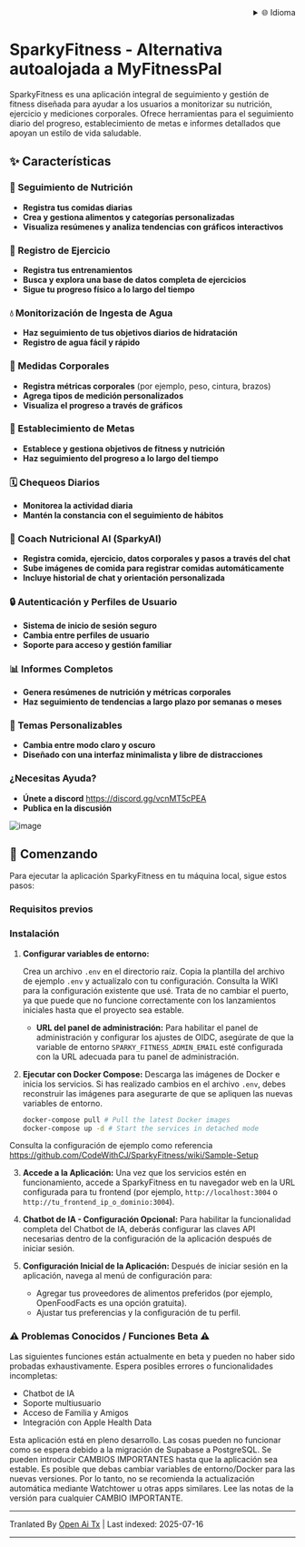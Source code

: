 <div align="right">
  <details>
    <summary >🌐 Idioma</summary>
    <div>
      <div align="right">
        <p><a href="https://openaitx.github.io/view.html?user=CodeWithCJ&project=SparkyFitness&lang=en">English</a></p>
        <p><a href="https://openaitx.github.io/view.html?user=CodeWithCJ&project=SparkyFitness&lang=zh-CN">简体中文</a></p>
        <p><a href="https://openaitx.github.io/view.html?user=CodeWithCJ&project=SparkyFitness&lang=zh-TW">繁體中文</a></p>
        <p><a href="https://openaitx.github.io/view.html?user=CodeWithCJ&project=SparkyFitness&lang=ja">日本語</a></p>
        <p><a href="https://openaitx.github.io/view.html?user=CodeWithCJ&project=SparkyFitness&lang=ko">한국어</a></p>
        <p><a href="https://openaitx.github.io/view.html?user=CodeWithCJ&project=SparkyFitness&lang=hi">हिन्दी</a></p>
        <p><a href="https://openaitx.github.io/view.html?user=CodeWithCJ&project=SparkyFitness&lang=th">ไทย</a></p>
        <p><a href="https://openaitx.github.io/view.html?user=CodeWithCJ&project=SparkyFitness&lang=fr">Français</a></p>
        <p><a href="https://openaitx.github.io/view.html?user=CodeWithCJ&project=SparkyFitness&lang=de">Deutsch</a></p>
        <p><a href="https://openaitx.github.io/view.html?user=CodeWithCJ&project=SparkyFitness&lang=es">Español</a></p>
        <p><a href="https://openaitx.github.io/view.html?user=CodeWithCJ&project=SparkyFitness&lang=it">Itapano</a></p>
        <p><a href="https://openaitx.github.io/view.html?user=CodeWithCJ&project=SparkyFitness&lang=ru">Русский</a></p>
        <p><a href="https://openaitx.github.io/view.html?user=CodeWithCJ&project=SparkyFitness&lang=pt">Português</a></p>
        <p><a href="https://openaitx.github.io/view.html?user=CodeWithCJ&project=SparkyFitness&lang=nl">Nederlands</a></p>
        <p><a href="https://openaitx.github.io/view.html?user=CodeWithCJ&project=SparkyFitness&lang=pl">Polski</a></p>
        <p><a href="https://openaitx.github.io/view.html?user=CodeWithCJ&project=SparkyFitness&lang=ar">العربية</a></p>
        <p><a href="https://openaitx.github.io/view.html?user=CodeWithCJ&project=SparkyFitness&lang=fa">فارسی</a></p>
        <p><a href="https://openaitx.github.io/view.html?user=CodeWithCJ&project=SparkyFitness&lang=tr">Türkçe</a></p>
        <p><a href="https://openaitx.github.io/view.html?user=CodeWithCJ&project=SparkyFitness&lang=vi">Tiếng Việt</a></p>
        <p><a href="https://openaitx.github.io/view.html?user=CodeWithCJ&project=SparkyFitness&lang=id">Bahasa Indonesia</a></p>
      </div>
    </div>
  </details>
</div>

# SparkyFitness - Alternativa autoalojada a MyFitnessPal

SparkyFitness es una aplicación integral de seguimiento y gestión de fitness diseñada para ayudar a los usuarios a monitorizar su nutrición, ejercicio y mediciones corporales. Ofrece herramientas para el seguimiento diario del progreso, establecimiento de metas e informes detallados que apoyan un estilo de vida saludable.


## ✨ Características

### 🍎 Seguimiento de Nutrición

* **Registra tus comidas diarias**
* **Crea y gestiona alimentos y categorías personalizadas**
* **Visualiza resúmenes y analiza tendencias con gráficos interactivos**

### 💪 Registro de Ejercicio

* **Registra tus entrenamientos**
* **Busca y explora una base de datos completa de ejercicios**
* **Sigue tu progreso físico a lo largo del tiempo**

### 💧 Monitorización de Ingesta de Agua

* **Haz seguimiento de tus objetivos diarios de hidratación**
* **Registro de agua fácil y rápido**

### 📏 Medidas Corporales

* **Registra métricas corporales** (por ejemplo, peso, cintura, brazos)
* **Agrega tipos de medición personalizados**
* **Visualiza el progreso a través de gráficos**

### 🎯 Establecimiento de Metas

* **Establece y gestiona objetivos de fitness y nutrición**
* **Haz seguimiento del progreso a lo largo del tiempo**

### 🗓️ Chequeos Diarios

* **Monitorea la actividad diaria**
* **Mantén la constancia con el seguimiento de hábitos**

### 🤖 Coach Nutricional AI (SparkyAI)

* **Registra comida, ejercicio, datos corporales y pasos a través del chat**
* **Sube imágenes de comida para registrar comidas automáticamente**
* **Incluye historial de chat y orientación personalizada**

### 🔒 Autenticación y Perfiles de Usuario

* **Sistema de inicio de sesión seguro**
* **Cambia entre perfiles de usuario**
* **Soporte para acceso y gestión familiar**

### 📊 Informes Completos

* **Genera resúmenes de nutrición y métricas corporales**
* **Haz seguimiento de tendencias a largo plazo por semanas o meses**

### 🎨 Temas Personalizables

* **Cambia entre modo claro y oscuro**
* **Diseñado con una interfaz minimalista y libre de distracciones**

### ¿Necesitas Ayuda?
* **Únete a discord**
  https://discord.gg/vcnMT5cPEA
* **Publica en la discusión**


![image](https://github.com/user-attachments/assets/ccc7f34e-a663-405f-a4d4-a9888c3197bc)

## 🚀 Comenzando

Para ejecutar la aplicación SparkyFitness en tu máquina local, sigue estos pasos:

### Requisitos previos

### Instalación

1.  **Configurar variables de entorno:**

    Crea un archivo `.env` en el directorio raíz. Copia la plantilla del archivo de ejemplo `.env` y actualízalo con tu configuración. Consulta la WIKI para la configuración existente que usé. Trata de no cambiar el puerto, ya que puede que no funcione correctamente con los lanzamientos iniciales hasta que el proyecto sea estable.

    *   **URL del panel de administración:** Para habilitar el panel de administración y configurar los ajustes de OIDC, asegúrate de que la variable de entorno `SPARKY_FITNESS_ADMIN_EMAIL` esté configurada con la URL adecuada para tu panel de administración.
    

2.  **Ejecutar con Docker Compose:**
    Descarga las imágenes de Docker e inicia los servicios. Si has realizado cambios en el archivo `.env`, debes reconstruir las imágenes para asegurarte de que se apliquen las nuevas variables de entorno.


    ```sh
    docker-compose pull # Pull the latest Docker images
    docker-compose up -d # Start the services in detached mode
    ```
Consulta la configuración de ejemplo como referencia
https://github.com/CodeWithCJ/SparkyFitness/wiki/Sample-Setup

3.  **Accede a la Aplicación:**
    Una vez que los servicios estén en funcionamiento, accede a SparkyFitness en tu navegador web en la URL configurada para tu frontend (por ejemplo, `http://localhost:3004` o `http://tu_frontend_ip_o_dominio:3004`).

4.  **Chatbot de IA - Configuración Opcional:**
    Para habilitar la funcionalidad completa del Chatbot de IA, deberás configurar las claves API necesarias dentro de la configuración de la aplicación después de iniciar sesión.
  
5.  **Configuración Inicial de la Aplicación:**
    Después de iniciar sesión en la aplicación, navega al menú de configuración para:
    *   Agregar tus proveedores de alimentos preferidos (por ejemplo, OpenFoodFacts es una opción gratuita).
    *   Ajustar tus preferencias y la configuración de tu perfil.

### ⚠️ Problemas Conocidos / Funciones Beta ⚠️

Las siguientes funciones están actualmente en beta y pueden no haber sido probadas exhaustivamente. Espera posibles errores o funcionalidades incompletas:

*   Chatbot de IA
*   Soporte multiusuario
*   Acceso de Familia y Amigos
*   Integración con Apple Health Data

Esta aplicación está en pleno desarrollo. Las cosas pueden no funcionar como se espera debido a la migración de Supabase a PostgreSQL. Se pueden introducir CAMBIOS IMPORTANTES hasta que la aplicación sea estable.
Es posible que debas cambiar variables de entorno/Docker para las nuevas versiones. Por lo tanto, no se recomienda la actualización automática mediante Watchtower u otras apps similares. Lee las notas de la versión para cualquier CAMBIO IMPORTANTE.




---

Tranlated By [Open Ai Tx](https://github.com/OpenAiTx/OpenAiTx) | Last indexed: 2025-07-16

---